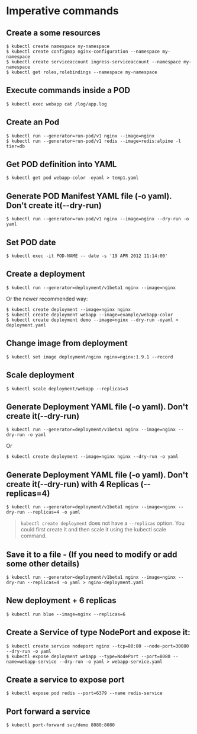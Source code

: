 # Imperative commands

## Create a some resources
```
$ kubectl create namespace ny-namespace
$ kubectl create configmap nginx-configuration --namespace my-namespace
$ kubectl create serviceaccount ingress-serviceaccount --namespace my-namespace
$ kubectl get roles,rolebindings --namespace my-namespace
```

## Execute commands inside a POD
`$ kubectl exec webapp cat /log/app.log`

## Create an Pod
```
$ kubectl run --generator=run-pod/v1 nginx --image=nginx
$ kubectl run --generator=run-pod/v1 redis --image=redis:alpine -l tier=db
```

## Get POD definition into YAML
```
$ kubectl get pod webapp-color -oyaml > temp1.yaml
```

## Generate POD Manifest YAML file (-o yaml). Don't create it(--dry-run)
```
$ kubectl run --generator=run-pod/v1 nginx --image=nginx --dry-run -o yaml
```

## Set POD date
`$ kubectl exec -it POD-NAME -- date -s '19 APR 2012 11:14:00'`

## Create a deployment
`$ kubectl run --generator=deployment/v1beta1 nginx --image=nginx`

Or the newer recommended way:

```
$ kubectl create deployment --image=nginx nginx
$ kubectl create deployment webapp --image=example/webapp-color
$ kubectl create deployment demo --image=nginx --dry-run -oyaml > deployment.yaml
```

## Change image from deployment
`$ kubectl set image deployment/nginx nginx=nginx:1.9.1 --record`

## Scale deployment
`$ kubectl scale deployment/webapp --replicas=3`

## Generate Deployment YAML file (-o yaml). Don't create it(--dry-run)

`$ kubectl run --generator=deployment/v1beta1 nginx --image=nginx --dry-run -o yaml`

Or

`$ kubectl create deployment --image=nginx nginx --dry-run -o yaml`

## Generate Deployment YAML file (-o yaml). Don't create it(--dry-run) with 4 Replicas (--replicas=4)
`$ kubectl run --generator=deployment/v1beta1 nginx --image=nginx --dry-run --replicas=4 -o yaml`

> `kubectl create deployment` does not have a `--replicas` option. You could first create it and then scale it using the kubectl scale command.

## Save it to a file - (If you need to modify or add some other details)
`$ kubectl run --generator=deployment/v1beta1 nginx --image=nginx --dry-run --replicas=4 -o yaml > nginx-deployment.yaml`

## New deployment + 6 replicas
```
$ kubectl run blue --image=nginx --replicas=6
```

## Create a Service of type NodePort and expose it:
```
$ kubectl create service nodeport nginx --tcp=80:80 --node-port=30080 --dry-run -o yaml
$ kubectl expose deployment webapp --type=NodePort --port=8080 --name=webapp-service --dry-run -o yaml > webapp-service.yaml
```

## Create a service to expose port
`$ kubectl expose pod redis --port=6379 --name redis-service`

## Port forward a service
`$ kubectl port-forward svc/demo 8080:8080`
